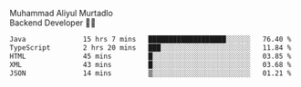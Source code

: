 Muhammad Aliyul Murtadlo
<br>
Backend Developer 👨‍💻
<br>
<!--START_SECTION:waka-->

```txt
Java              15 hrs 7 mins   ███████████████████░░░░░░   76.40 %
TypeScript        2 hrs 20 mins   ███░░░░░░░░░░░░░░░░░░░░░░   11.84 %
HTML              45 mins         █░░░░░░░░░░░░░░░░░░░░░░░░   03.85 %
XML               43 mins         █░░░░░░░░░░░░░░░░░░░░░░░░   03.68 %
JSON              14 mins         ▒░░░░░░░░░░░░░░░░░░░░░░░░   01.21 %
```

<!--END_SECTION:waka-->
